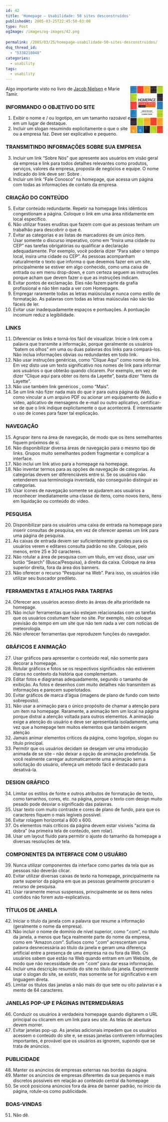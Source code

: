 ```yaml
---
id: 42
title: 'Homepage – Usabilidade: 50 sites desconstruídos'
publishedAt: 2005-03-25T22:45:50-03:00
type: Post
ogImage: /images/og-images/42.png

permalink: /2005/03/25/homepage-usabilidade-50-sites-desconstruidos/
dsq_thread_id:
  - "5338218048"
categories:
  - usability
tags:
  - usability
---
```

[<img src="/wp-content/uploads/2006/05/useit_homepage.jpg" align="right" alt="Capa do Livro" />](http://www.submarino.com.br/books_productdetails.asp?Query=ProductPage&ProdTypeId=1&ProdId=168450&ST=SE)Algo importante visto no livro de [Jacob Nielsen](http://www.useit.com) e Marie Tamir.

### INFORMANDO O OBJETIVO DO SITE

1. Exibir o nome e / ou logotipo, em um tamanho razoável e em um lugar de destaque.  
2. Incluir um slogan resumindo explicitamente o que o site ou a empresa faz. Deve ser explicativo e pequeno.

### TRANSMITINDO INFORMAÇÕES SOBRE SUA EMPRESA

3. Incluir um link &#8220;Sobre Nós&#8221; que apresente aos usuários em visão geral da empresa e link para todos detalhes relevantes como produtos, serviços, valores da empresa, proposta de negócios e equipe. O nome indicado do link deve ser: Sobre .  
4. Incluir um link &#8220;Fale Conosco&#8221; na homepage, que acessa um página com todas as informações de contato da empresa.

### CRIAÇÃO DO CONTEÚDO

5. Evitar conteúdo redundante. Repetir na homepage links idênticos congestionam a página. Coloque o link em uma área nitidamente em local específico.  
6. Não utilizar frases eruditas que fazem com que as pessoas tenham um trabalhão para descobrir o que é.  
7. Evitar as categorias e as listas de marcadores de um único item.  
Usar somente o discurso imperativo, como em &#8220;Insira uma cidade ou CEP&#8221; nas tarefas obrigatórias ou qualificar a declaração adequadamente. Por exemplo, você poderia dizer &#8220;Para saber o tempo local, insira uma cidade ou CEP&#8221;. As pessoas acompanham naturalmente o texto que informa o que devemos fazer em um site, principalmente se estiver em algo conhecido, como uma caixa de entrada ou em menu drop-down, e com certeza seguem as instruções porque acham que devem fazer o que as instruções indicam.  
8. Evitar pontos de exclamação. Eles não fazem parte da grafia profissional e não têm nada a ver com Homepages.  
9. Empregar raramente todas as letras maiúsculas e nunca como estilo de formatação. As palavras com todas as letras maiúsculas não são tão fáceis de ler.  
10. Evitar usar inadequadamente espaços e pontuações. A pontuação incomum reduz a legibilidade.

### LINKS

11. Diferenciar os links e torná-los fácil de visualizar. Inicie o link com a palavra que transmite a informação, porque geralmente os usuários &#8220;batem os olhos&#8221; em uma ou duas palavras dos links para compará-los. Não inclua informações obvias ou redundantes em todo link.  
12. Não usar instruções genéricas, como &#8220;Clique Aqui&#8221; como nome de link. Em vez disto use um texto significativo nos nomes de link para informar aos usuários o que obterão quando clicarem. Por exemplo, em vez de dizer &#8220;Clique aqui para obter os itens da Layette&#8221;, basta dizer &#8220;Itens da Layette&#8221;.  
13. Não use também link genéricos , como &#8220;Mais&#8221;.  
14. Se um link não fizer nada mais do que ir para outra página da Web, como vincular a um arquivo PDF ou acionar um equipamento de áudio e vídeo, aplicativo de mensagens de e-mail ou outro aplicativo, certificar-se de que o link indique explicitamente o que acontecerá. É interessante o uso de ícones para fazer tal explicação.

### NAVEGAÇÃO

15. Agrupar itens na área de navegação, de modo que os itens semelhantes fiquem próximos de si.  
16. Não disponibilizar diversa áreas de navegação para o mesmo tipo de links. Grupos muito semelhantes podem fragmentar e complicar a interface.  
17. Não inclui um link ativo para a homepage na homepage.  
18. Não inventar termos para as opções de navegação de categorias. As categorias devem ser diferenciáveis entre si. Se os usuários não entenderem sua terminologia inventada, não conseguirão distinguir as categorias.  
19. Usar ícones de navegação somente se ajudarem aos usuários a reconhecer imediatamente uma classe de itens, como novos itens, itens em liquidação ou conteúdo do vídeo.

### PESQUISA

20. Disponibilizar para os usuários uma caixa de entrada na homepage para inserir consultas de pesquisa, em vez de oferecer apenas um link para uma página de pesquisa.  
21. As caixas de entrada devem ser suficientemente grandes para os usuários verem e editares consulta padrão no site. Coloque, pelo menos, entre 25 e 30 caracteres.  
22. Não rotular a área de pesquisa com um título, em vez disso, usar um botão &#8220;Search&#8221; (Busca/Pesquisa), à direita da caixa. Coloque na área superior direita, fora da área dos banners.  
23. Não oferecer o recurso &#8220;Pesquisar na Web&#8221;. Para isso, os usuários irão utilizar seu buscador predileto.

### FERRAMENTAS E ATALHOS PARA TAREFAS

24. Oferecer aos usuários acesso direto às áreas de alta prioridade na homepage.  
25. Não incluir ferramentas que não estejam relacionadas com as tarefas que os usuários costumam fazer no site. Por exemplo, não coloque previsão do tempo em um site que não tem nada a ver com notícias de meteorologia.  
26. Não oferecer ferramentas que reproduzem funções do navegador.

### GRÁFICOS E ANIMAÇÂO

27. Usar gráficos para apresentar o conteúdo real, não somente para decorar a homepage.  
28. Rotular gráficos e fotos se os respectivos significados não estiverem claros no contexto da história que complementam.  
29. Editar fotos e diagramas adequadamente, segundo o tamanho de exibição. As fotos e desenhos com muito detalhes não transmitem as informações e parecem superlotados.  
30. Evitar gráficos de marca d'água (imagens de plano de fundo com texto sobreposto).  
31. Não usar a animação para o único propósito de chamar a atenção para um item na homepage. Raramente, a animação tem um local na página porque distrai a atenção voltada para outros elementos. A animação exige a atenção do usuário e deve ser apresentada isoladamente, uma vez que a homepage tem muitos elementos que também exigem atenção  
32. Jamais animar elementos críticos da página, como logotipo, slogan ou título principal.  
33. Permitir que os usuários decidam se desejam ver uma introdução animada de se site – não deixar a opção de animação predefinida. Se você realmente carregar automaticamente uma animação sem a solicitação do usuário, ofereça um método fácil e destacado para desativá-la.

### DESIGN GRÁFICO

34. Limitar os estilos de fonte e outros atributos de formatação de texto, como tamanhos, cores, etc. na página, porque o texto com design muito pesado pode desviar o significado das palavras.  
35. Usar texto com muito contraste e cores de plano de fundo, para que os caracteres fiquem o mais legíveis possível.  
36. Evitar rolagem horizontal a 800 x 600.  
37. Os elementos mais críticos da página devem estar visíveis &#8220;acima da dobra&#8221; (na primeira tela de conteúdo, sem rolar).  
38. Usar um layout fluido para permitir o ajuste do tamanho da homepage a diversas resoluções de tela.

### COMPONENTES DA INTERFACE COM O USUÁRIO

39. Nunca utilizar componentes da interface como partes da tela que as pessoas não deverão clicar.  
40. Evitar utilizar diversas caixas de texto na homepage, principalmente na parte superior da página em que as pessoas geralmente procuram o recurso de pesquisa.  
41. Usar raramente menus suspensos, principalmente se os itens neles contidos não forem auto-explicativos.

### TÍTULOS DE JANELA

42. Iniciar o título da janela com a palavra que resume a informação (geralmente o nome da empresa).  
43. Não incluir o nome de domínio de nível superior, como &#8220;.com&#8221;, no título da janela, a menos que faça realmente parte do nome da empresa, como em &#8220;Amazon.com&#8221;. Sufixos como &#8220;.com&#8221; acrescentam uma palavra desnecessária ao título da janela e geram uma diferença artificial entre a presença de uma empresa na ou fora da Web. Os usuários sabem que estão na Web quando entram em um Website, de modo que não necessidade de um &#8220;.com&#8221; para dar essa informação.  
44. Incluir uma descrição resumida do site no título da janela. Experimente usar o slogan do site, se existir, mas somente se for significativo e em linguagem direta.  
45. Limitar os títulos das janelas a não mais do que sete ou oito palavras e a mento de 64 caracteres.

### JANELAS POP-UP E PÁGINAS INTERMEDIÁRIAS

46. Conduzir os usuários à verdadeira homepage quando digitarem o URL principal ou clicarem em um link para seu site. As telas de abertura devem morrer.  
47. Evitar janelas pop-up. As janelas adicionais impedem que os usuários acessem o conteúdo do site e, se essas janelas contiverem informações importantes, é provável que os usuários as ignorem, supondo que se trata de anúncios.

### PUBLICIDADE

48. Manter os anúncios de empresas externas nas bordas da página.  
49. Manter os anúncios de empresas diferentes da sua pequenos e mais discretos possíveis em relação ao conteúdo central da homepage  
50. Se você posiciona anúncios fora da área de banner padrão, no início da página, rotule-os como publicidade.

### BOAS-VINDAS

51. Não dê.
